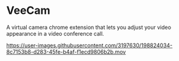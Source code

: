 # VeeCam

A virtual camera chrome extension that lets you adjust your video appearance in a video conference call.




https://user-images.githubusercontent.com/3197630/198824034-8c7153b8-d283-45fe-b4af-f1ecd9806b2b.mov

